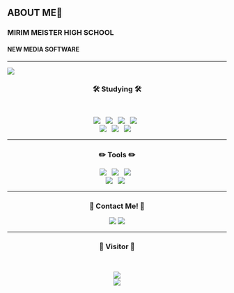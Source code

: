 ## ABOUT ME👋

<!--
**de-quei/de-quei** is a ✨ _special_ ✨ repository because its `README.md` (this file) appears on your GitHub profile.

Here are some ideas to get you started:

- 🔭 I’m currently working on ...
- 🌱 I’m currently learning ...
- 👯 I’m looking to collaborate on ...
- 🤔 I’m looking for help with ...
- 💬 Ask me about ...
- 📫 How to reach me: ...
- 😄 Pronouns: ...
- ⚡ Fun fact: ...
--> 
<h3>MIRIM MEISTER HIGH SCHOOL</h3>
<h4>NEW MEDIA SOFTWARE</h4>
<hr>
<img src="https://capsule-render.vercel.app/api?type=waving&color=BDBDC8&height=150&section=header" />
  <h3 align="center"><b>🛠 Studying 🛠</b></h3>
    </br>
  <p align="center">
    <img src="https://img.shields.io/badge/Java-007396?style=flat-square&logo=Java&logoColor=white"/></a> &nbsp
    <img src="https://img.shields.io/badge/C-A8B9CC?style=flat-square&logo=C&logoColor=white"/></a> &nbsp
    <img src="https://img.shields.io/badge/MySQL-3776AB?style=flat-square&logo=MySQL&logoColor=white"/></a> &nbsp
    <img src="https://img.shields.io/badge/Python-4479A1?style=flat-square&logo=Python&logoColor=white"/></a> &nbsp
    </br>
    <img src="https://img.shields.io/badge/HTML5-E34F26?style=flat-square&logo=HTML5&logoColor=white"/></a> &nbsp
    <img src="https://img.shields.io/badge/CSS3-1572B6?style=flat-square&logo=CSS3&logoColor=white"/></a> &nbsp
    <img src="https://img.shields.io/badge/JavaScript-F7DF1E?style=flat-square&logo=JavaScript&logoColor=white"/></a> &nbsp
   </br>
   <hr>
    <h3 align="center"><b>✏️ Tools ✏️</b></h3>
     <p align="center">
     <img src="https://img.shields.io/badge/Eclipse-2C2255?style=flat-square&logo=Eclipse IDE&logoColor=white"/></a> &nbsp
     <img src="https://img.shields.io/badge/Git-F05032?style=flat-square&logo=Git&logoColor=white"/></a> &nbsp
     <img src="https://img.shields.io/badge/GitHub-181717?style=flat-square&logo=GitHub&logoColor=white"/></a> &nbsp
     </br>
     <img src="https://img.shields.io/badge/Visual Studio-5C2D91?style=flat-square&logo=Visual Studio&logoColor=white"/></a> &nbsp
     <img src="https://img.shields.io/badge/Visual Studio Code-007ACC?style=flat-square&logo=Visual Studio Code&logoColor=white"/></a> &nbsp
     
  <hr>
  <h3 align ="center"><b>📲 Contact Me! 📲</b></h3>
 <p align = "center">
  <a href="(https://www.instagram.com/de_quei/?hl=ko)" target="_blank"><img src="https://img.shields.io/badge/instagram-E4405F?style=flat-square&logo=Instagram&logoColor=white"/></a>
  <a href="(https://blog.naver.com/khjbest1226)" target="_blank"><img src="https://img.shields.io/badge/Blog-03C75A?style=flat-square&logo=Naver&logoColor=white"/></a>
  
  <hr>
  <h3 align ="center"><b>👥 Visitor 👥</b></h3>
    </br>
      <p align = "center">
       <a href="https://hits.seeyoufarm.com"><img src="https://hits.seeyoufarm.com/api/count/incr/badge.svg?url=https%3A%2F%2Fgithub.com%2Fde-quei&count_bg=%23EFDFB3&title_bg=%230815A6&icon=devrant.svg&icon_color=%23E7E7E7&title=hits&edge_flat=false"/></a>
    </br>
    
<img src="https://capsule-render.vercel.app/api?type=waving&color=BDBDC8&height=150&section=footer" />


